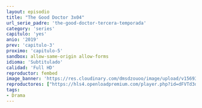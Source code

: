 ```yaml
---
layout: episodio
title: "The Good Doctor 3x04"
url_serie_padre: 'the-good-doctor-tercera-temporada'
category: 'series'
capitulo: 'yes'
anio: '2019'
prev: 'capitulo-3'
proximo: 'capitulo-5'
sandbox: allow-same-origin allow-forms
idioma: 'Subtitulado'
calidad: 'Full HD'
reproductor: fembed
image_banner: 'https://res.cloudinary.com/dmsdzouoo/image/upload/v1569378782/edLV34FXx1iFJA3hbZE7SYRSS4m-min_a6jdfg.jpg'
reproductores: ["https://hls4.openloadpremium.com/player.php?id=dFVTd3dyMXN5dVJENEh0cUNJN0JuS3Jhd0RyWTdZYjBsdjZhQ0F3OWJ3T0k1QktkWFJCQkdCM3AvZnNUK29OdlRnQ2ZnSkR1MGZieFBqQTNMZ0xlSEE9PQ&sub=https://sub.cuevana2.io/vtt-sub/sub7/The.Good.Doctor.S03E04.vtt","https://tutumeme.net/embed/player.php?u=bXQ3ajJOaW1wcFRGcEs2VW5XRGExTlRPMytmUnc3bHVwcWhoenVIUjI5SHF5TlNwc0taaG1jN2gwZHZSNTlIRHVhV2tZWitkNUtDVDNOL1ZvYW1rYjJSa202ZWQ","https://player.openplay.vip/player.php?id=MjU4&sub=https://sub.cuevana2.io/vtt-sub/sub7/The.Good.Doctor.S03E04.vtt","https://api.cuevana3.io/olpremium/gd.php?file=ek5lbm9xYWNrS0xNejZabVlkSFIyTkxQb3BPWDB0UFkwY3lvbjJIRjBPQ1QwNStUck1mVG9kVExvM0djeHA3VnFybXRscUdvMWRXNHRZbU1lYXVUeDg2cGpKVmp4cXpBejYxcGxJcW9zdFdVcmFXSWk2eTB3cXk5b29pS3FMYkFsSzFqbG1TOHk4V3N2YU9JWmRxVHh0MmNmSk9JdUxEVjNyeGxpNStzck1LNXVHYUlpcmlwMTZ2UGVvV2drNnJVdWJ5cWdZak5rOWFXMjYyRlpiQ3ExWmZHYklLRWlNbmYxOG1ZYjZ6SDFBPT0","https://api.cuevana3.io/rr/gd.php?h=ek5lbm9xYWNrS0xJMVp5b21KREk0dFBLbjVkaHhkRGdrOG1jbnBpUnhhS1Z4YVNnZnNPV3licmNkWWQrck1PcHE4UnJpYU9vdU5mSjBaZUtoSmFzM2Q2U3FadVkyUT09", "https://api.cuevana3.io/stream/index.php?file=ek5lbm9xYWNrS0xYMTZLa2xNbkdvY3ZTb3BtZng4TGp6ZFpobGFMUGtOVEx6SitYWU5YTTdORE1vWmRnbEpham5KTmtZSlRTMGViVTBxZGdsdEhPb3RqWGFXWnFrcFdxbk1LR2gzV3l3THVvd29aaVpzR21vNWlSb0tKbm9kSGkxOWVTcHF6U3hyRFh5S1dibUE9PQ"]
tags:
- Drama
---
```













